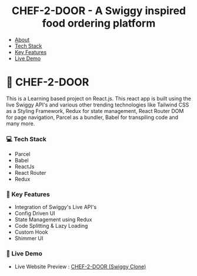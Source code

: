 <div align="center" id="#readme-top">
  <h1><b>CHEF-2-DOOR - A Swiggy inspired food ordering platform</b></h3>
</div>

<!-- TABLE OF CONTENTS -->

- [About](#about)
- [Tech Stack](#tech-stack)
- [Key Features](#key-features)
- [Live Demo](#live-demo)

<!-- PROJECT DESCRIPTION -->

# 🥘 CHEF-2-DOOR <a name="about"></a>

This is a Learning based project on React.js. This react app is built using the live Swiggy API's and various other trending technologies like Tailwind CSS as a Styling Framework, Redux for state management, React Router DOM for page navigation, Parcel as a bundler, Babel for transpiling code and many more.

### 💻 Tech Stack <a name="tech-stack"></a>

- Parcel
- Babel
- ReactJs
- React Router
- Redux

<!-- Features -->

### 🧿 Key Features <a name="key-features"></a>

- Integration of Swiggy's Live API's
- Config Driven UI
- State Management using Redux
- Code Splitting & Lazy Loading
- Custom Hook
- Shimmer UI

### 🚀 Live Demo <a name="live-demo"></a>

- Live Website Preview : <a href="https://swiggy-clone-seven-red.vercel.app/" target="_blank">CHEF-2-DOOR (Swiggy Clone)</a>
